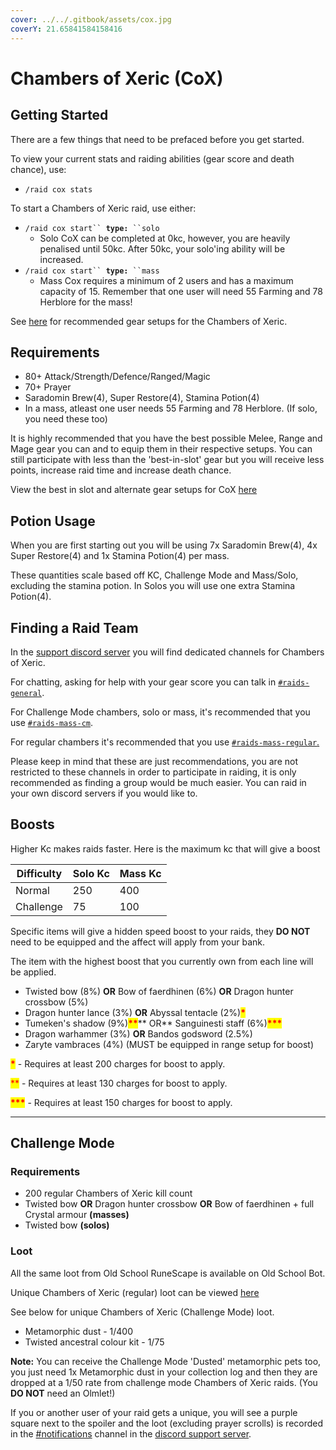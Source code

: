 ```yaml
---
cover: ../../.gitbook/assets/cox.jpg
coverY: 21.65841584158416
---
```


# Chambers of Xeric (CoX)

## Getting Started

There are a few things that need to be prefaced before you get started.

To view your current stats and raiding abilities (gear score and death chance), use:

* `/raid cox stats`

To start a Chambers of Xeric raid, use either:

* `/raid cox start`` `**`type:`**` ``solo`
  * Solo CoX can be completed at 0kc, however, you are heavily penalised until 50kc. After 50kc, your solo'ing ability will be increased.
* `/raid cox start`` `**`type:`**` ``mass`
  * Mass Cox requires a minimum of 2 users and has a maximum capacity of 15. Remember that one user will need 55 Farming and 78 Herblore for the mass!

See [here](cox-gear-setups.md) for recommended gear setups for the Chambers of Xeric.

## Requirements

* 80+ Attack/Strength/Defence/Ranged/Magic
* 70+ Prayer
* Saradomin Brew(4), Super Restore(4), Stamina Potion(4)
* In a mass, atleast one user needs 55 Farming and 78 Herblore. (If solo, you need these too)

It is highly recommended that you have the best possible Melee, Range and Mage gear you can and to equip them in their respective setups. You can still participate with less than the 'best-in-slot' gear but you will receive less points, increase raid time and increase death chance.

View the best in slot and alternate gear setups for CoX [here](cox-gear-setups.md)

## Potion Usage

When you are first starting out you will be using 7x Saradomin Brew(4), 4x Super Restore(4) and 1x Stamina Potion(4) per mass.

These quantities scale based off KC, Challenge Mode and Mass/Solo, excluding the stamina potion. In Solos you will use one extra Stamina Potion(4).

## Finding a Raid Team

In the [support discord server](http://invite.oldschool.gg/) you will find dedicated channels for Chambers of Xeric.

For chatting, asking for help with your gear score you can talk in [`#raids-general`](https://discord.com/channels/342983479501389826/835879359805653002).

For Challenge Mode chambers, solo or mass, it's recommended that you use [`#raids-mass-cm`](https://discord.com/channels/342983479501389826/835879528513142794).

For regular chambers it's recommended that you use [`#raids-mass-regular`.](https://discord.com/channels/342983479501389826/835879317418278963)

Please keep in mind that these are just recommendations, you are not restricted to these channels in order to participate in raiding, it is only recommended as finding a group would be much easier.  You can raid in your own discord servers if you would like to.

## Boosts

Higher Kc makes raids faster. Here is the maximum kc that will give a boost

| Difficulty | Solo Kc | Mass Kc |
| ---------- | ------- | ------- |
| Normal     | 250     | 400     |
| Challenge  | 75      | 100     |

Specific items will give a hidden speed boost to your raids, they **DO NOT** need to be equipped and the affect will apply from your bank.

The item with the highest boost that you currently own from each line will be applied.

* Twisted bow (8%) **OR** Bow of faerdhinen (6%) **OR** Dragon hunter crossbow (5%)
* Dragon hunter lance (3%) **OR** Abyssal tentacle (2%)<mark style="color:red;">**\***</mark>
* Tumeken's shadow (9%)<mark style="color:red;">**\*\***</mark>** OR** Sanguinesti staff (6%)<mark style="color:red;">**\*\*\***</mark>
* Dragon warhammer (3%) **OR** Bandos godsword (2.5%)
* Zaryte vambraces (4%) (MUST be equipped in range setup for boost)

<mark style="color:red;">**\***</mark> - Requires at least 200 charges for boost to apply.

<mark style="color:red;">\*\*</mark> - Requires at least 130 charges for boost to apply.

<mark style="color:red;">**\*\*\***</mark> - Requires at least 150 charges for boost to apply.

***

## Challenge Mode

### Requirements

* 200 regular Chambers of Xeric kill count
* Twisted bow **OR** Dragon hunter crossbow **OR** Bow of faerdhinen + full Crystal armour **(masses)**
* Twisted bow **(solos)**

### Loot

All the same loot from Old School RuneScape is available on Old School Bot.&#x20;

Unique Chambers of Xeric (regular) loot can be viewed [here](https://oldschool.runescape.wiki/w/Chambers\_of\_Xeric#Unique\_drop\_table)

See below for unique Chambers of Xeric (Challenge Mode) loot.

* Metamorphic dust - 1/400
* Twisted ancestral colour kit - 1/75

**Note:** You can receive the Challenge Mode 'Dusted' metamorphic pets too, you just need 1x Metamorphic dust in your collection log and then they are dropped at a 1/50 rate from challenge mode Chambers of Xeric raids. (You **DO NOT** need an Olmlet!)

If you or another user of your raid gets a unique, you will see a purple square next to the spoiler and the loot (excluding prayer scrolls) is recorded in the [#notifications](https://discord.com/channels/342983479501389826/469523207691436042) channel in the [discord support server](http://invite.oldschool.gg/).

